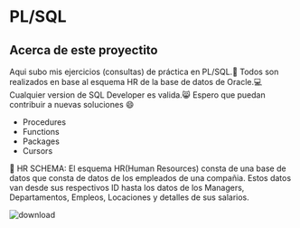 # PL/SQL
## Acerca de este proyectito
Aqui subo mis ejercicios (consultas) de práctica en PL/SQL.💚
Todos son realizados en base al esquema HR de la base de datos de Oracle.💻
Cualquier version de SQL Developer es valida.😸
Espero que puedan contribuir a nuevas soluciones 😄
- Procedures
- Functions
- Packages
- Cursors
 
 :cherry_blossom: 
 HR SCHEMA: El esquema HR(Human Resources) consta de una base de datos que consta de datos de los empleados de una compañia. Estos datos van desde sus respectivos ID hasta los datos de los Managers, Departamentos, Empleos, Locaciones y detalles de sus salarios.
 




![download](https://user-images.githubusercontent.com/72313215/210271442-1ab37685-31c9-4b4d-90a3-dcb51c93cf65.png)
